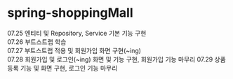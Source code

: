 # spring-shoppingMall
07.25 엔티티 및 Repository, Service 기본 기능 구현  
07.26 부트스트랩 학습  
07.27 부트스트랩 적용 및 회원가입 화면 구현(~ing)  
07.28 회원가입 및 로그인(~ing) 화면 및 기능 구현, 회원가입 기능 마무리
07.29 상품 등록 기능 및 화면 구현, 로그인 기능 마무리
